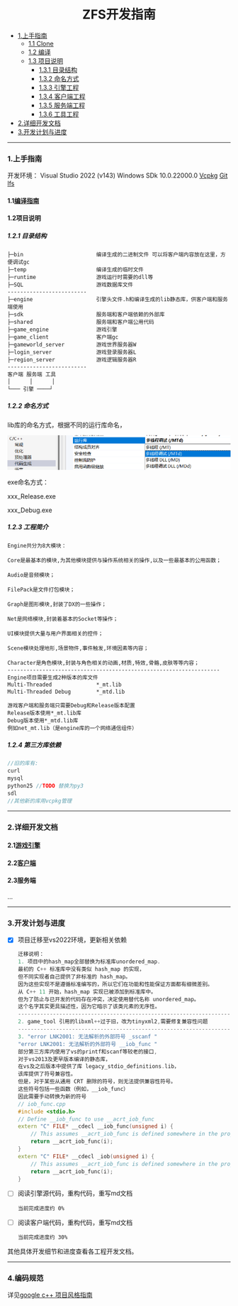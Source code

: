 

 <h1 align="center">ZFS开发指南</h1>

- [1.上手指南](#1上手指南)
  - [1.1 Clone](#11-clone)
  - [1.2 编译](#12-编译)
  - [1.3 项目说明](#13-项目说明)
    - [1.3.1 目录结构](#131-目录结构)
    - [1.3.2 命名方式](#132-命名方式)
    - [1.3.3 引擎工程](#133-引擎工程)
    - [1.3.4 客户端工程](#134-客户端工程)
    - [1.3.5 服务端工程](#135-服务端工程)
    - [1.3.6 工具工程](#136-工具工程)
- [2.详细开发文档](#2详细开发文档)
- [3.开发计划与进度](#3开发计划与进度)

------

### 1.上手指南

开发环境：
Visual Studio 2022 (v143) 
Windows SDk 10.0.22000.0
[Vcpkg](https://learn.microsoft.com/zh-cn/vcpkg/get_started/overview)
[Git lfs](https://git-lfs.com/)

#### 1.1[编译指南](./doc/编译指南.md)

#### 1.2项目说明

##### 1.2.1 目录结构

```
├─bin    					编译生成的二进制文件 可以将客户端内容放在这里，方便调试gc
├─temp						编译生成的临时文件
├─runtime					游戏运行时需要的dll等
├─SQL						游戏数据库文件
-------------------------
├─engine 					引擎头文件.h和编译生成的lib静态库，供客户端和服务端使用
├─sdk						服务端和客户端依赖的外部库
├─shared					服务端和客户端公用代码
├─game_engine				游戏引擎
├─game_client 				客户端gc
├─gameworld_server 			游戏世界服务器W
├─login_server 				游戏登录服务器L  
├─region_server 			游戏逻辑服务器R  
-------------------------
客户端 服务端 工具  
│      │      │  
└─── 引擎 ────┘
```

##### 1.2.2 命名方式

lib库的命名方式，根据不同的运行库命名，

![image-20240719174731386](README/image-20240719174731386.png) 

exe命名方式：

xxx_Release.exe 

xxx_Debug.exe 

##### 1.2.3 工程简介

```
Engine共分为8大模块：

Core是最基本的模块,为其他模块提供与操作系统相关的操作,以及一些最基本的公用函数；

Audio是音频模块；

FilePack是文件打包模块；

Graph是图形模块,封装了DX的一些操作；

Net是网络模块,封装着基本的Socket等操作；

UI模块提供大量与用户界面相关的控件；

Scene模块处理地形,场景物件,事件触发,环境因素等内容；

Character是角色模块,封装与角色相关的动画,材质,特效,骨骼,皮肤等等内容；
-------------------------------------------------------------------
Engine项目需要生成2种版本的库文件
Multi-Threaded 				*_mt.lib
Multi-Threaded Debug		*_mtd.lib
```

```
游戏客户端和服务端只需要Debug和Release版本配置
Release版本使用*_mt.lib库
Debug版本使用*_mtd.lib库
例如net_mt.lib（是engine库的一个网络通信组件）
```

##### 1.2.4 第三方库依赖

```c++
//旧的库有:
curl
mysql 
python25 //TODO 替换为py3
sdl
//其他新的库用vcpkg管理
```

------

### 2.详细开发文档

#### 2.1[游戏引擎](./doc/engine.md)

#### 2.2[客户端](./doc/client.md)

#### 2.3服务端

...

------

### 3.开发计划与进度

- [x] 项目迁移至vs2022环境，更新相关依赖

  ```c++
  迁移说明：
  1. 项目中的hash_map全部替换为标准库unordered_map.
  最初的 C++ 标准库中没有类似 hash_map 的实现，
  但不同实现者自己提供了非标准的 hash_map。 
  因为这些实现不是遵循标准编写的，所以它们在功能和性能保证方面都有细微差别。
  从 C++ 11 开始，hash_map 实现已被添加到标准库中。
  但为了防止与已开发的代码存在冲突，决定使用替代名称 unordered_map。
  这个名字其实更具描述性，因为它暗示了该类元素的无序性。
  -------------------------------------------------------------------------------
  2. game_tool 引用的libxml++过于旧，改为tinyxml2,需要修复兼容性问题
  -------------------------------------------------------------------------------
  3. "error LNK2001: 无法解析的外部符号 _sscanf " 
  "error LNK2001: 无法解析的外部符号 __iob_func " 
  部分第三方库内使用了vs的printf和scanf等较老的接口,
  对于vs2013及更早版本编译的静态库，
  在vs及之后版本中提供了库 legacy_stdio_definitions.lib，
  该库提供了符号兼容性。
  但是，对于某些从通用 CRT 删除的符号，则无法提供兼容性符号。
  这些符号包括一些函数（例如，__iob_func）
  因此需要手动转换为新的符号
  // iob_func.cpp
  #include <stdio.h>
  // Define __iob_func to use __acrt_iob_func
  extern "C" FILE* __cdecl __iob_func(unsigned i) {
      // This assumes __acrt_iob_func is defined somewhere in the project or library
      return __acrt_iob_func(i);
  }
  extern "C" FILE* __cdecl _iob(unsigned i) {
      // This assumes __acrt_iob_func is defined somewhere in the project or library
      return __acrt_iob_func(i);
  }
  ```

- [ ] 阅读引擎源代码，重构代码，重写md文档 

  ```
  当前完成进度约 0%
  ```

- [ ] 阅读客户端代码，重构代码，重写md文档

  ```
  当前完成进度约 30%
  ```

其他具体开发细节和进度查看各工程开发文档。

------

### 4.编码规范

详见[google c++ 项目风格指南](https://zh-google-styleguide.readthedocs.io/en/latest/google-cpp-styleguide/contents.html)
